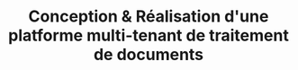 ---
layout: page
categories: mission
title: "Conception & Réalisation d'une platforme multi-tenant de traitement de documents"
start_date: 2013-10-01
end_date: 2018-07-01
skills:
  - Backend
  - DevOps
entreprise : Tessi
team : 1 à 4 développeurs
position: Développeur puis Responsable Technique Produit 
status: CDI (externe Guarani, puis interne)
acheivements:
  - Conception d'architecture distribuée multi-tenant d'une plateforme de traitement de document.
  - Réalisation et migration vers la nouvelle solution
  - Optimisation et maintenance
environnements:
  - C#
  - RabbitMQ
  - Aspose.NET
  - Leadtools
  - NHibernate
  - PostGreSQL
  - Jenkins
  - Redmine
input_skill:
 - J'ai pu mettre en oeuvre toutes mes connaissances en conception et architecture pour la création d'une nouvelle plateforme maintenable, scalable et performante.
 - J'ai pu être aprécié pour mon volontariat et ma constructivité pour relever les chalenges et les bugs les plus recalcitrant!
output_skill:
 - Tessi m'a permis d'élargir ma vision technique sur l'exploitation, et donc ma transformé de developpeur à un DevOps accompli.
 - "La confiance de Tessi ma permis de créer une architecture complète des premières lignes de code jusqu'a l'exploitation : une expérience unique et très enrichissante"
story: |
  Sous la responsabilité du directeur technique, au seins du pôle developpement de ~40 personnes travaillant sur différentes solutions BPO.
---